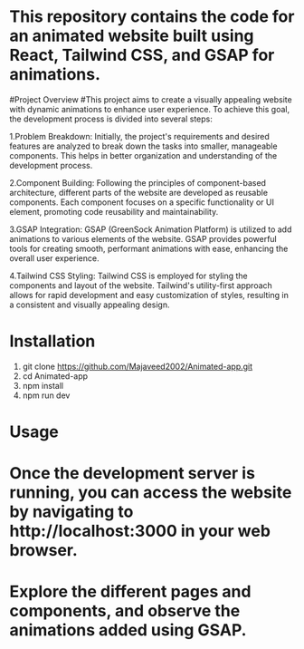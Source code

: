 # This repository contains the code for an animated website built using React, Tailwind CSS, and GSAP for animations.

#Project Overview
#This project aims to create a visually appealing website with dynamic animations to enhance user experience. To achieve this goal, the development process is divided into several steps:

1.Problem Breakdown: Initially, the project's requirements and desired features are analyzed to break down the tasks into smaller, manageable components. This helps in better organization and understanding of the development process.

2.Component Building: Following the principles of component-based architecture, different parts of the website are developed as reusable components. Each component focuses on a specific functionality or UI element, promoting code reusability and maintainability.

3.GSAP Integration: GSAP (GreenSock Animation Platform) is utilized to add animations to various elements of the website. GSAP provides powerful tools for creating smooth, performant animations with ease, enhancing the overall user experience.

4.Tailwind CSS Styling: Tailwind CSS is employed for styling the components and layout of the website. Tailwind's utility-first approach allows for rapid development and easy customization of styles, resulting in a consistent and visually appealing design.


# Installation
1. git clone https://github.com/Majaveed2002/Animated-app.git
2. cd Animated-app
3. npm install
4. npm run dev

# Usage 
# Once the development server is running, you can access the website by navigating to http://localhost:3000 in your web browser.
# Explore the different pages and components, and observe the animations added using GSAP.
